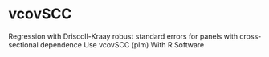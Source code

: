 # vcovSCC
Regression with Driscoll-Kraay robust standard errors for panels with cross-sectional dependence Use vcovSCC (plm) With R Software
